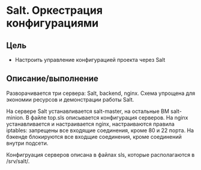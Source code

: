 # Salt. Оркестрация конфигурациями

## Цель

+ Настроить управление конфигурацией проекта через Salt

## Описание/выполнение

Разворачивается три сервера: Salt, backend, nginx. Схема упрощена для экономии ресурсов и демонстрации работы Salt.

На сервере Salt устанавливается salt-master, на остальные ВМ salt-minion.
В файле top.sls описывается конфигурация серверов. На nginx устанавливается и настраивается nginx, настраиваются правила iptables: запрещены все входящие соединения, кроме 80 и 22 порта. На бэкенде блокируются все входщие соединения, кроме соединений внутри подсети.

Конфигруация серверов описана в файлах sls, которые располагаются в /srv/salt/.
